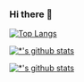 ### Hi there 👋
[![Top Langs](https://github-readme-stats.vercel.app/api/top-langs/?username=ImMyeongJang&layout=compact)](https://github.com/ImMyeongJang/github-readme-stats)

[![*'s github stats](https://github-readme-stats.vercel.app/api?username=ImMyeongJang)](https://github.com/ImMyeongJang)

[![*'s github stats](https://github-readme-stats.vercel.app/api?username=ImMyeongJang&show_icons=true&theme=radical)](https://github.com/ImMyeongJang)



